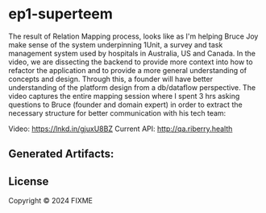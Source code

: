 # ep1-superteem

The result of Relation Mapping process, looks like as I'm helping Bruce Joy make sense of the system
underpinning 1Unit, a survey and task management system used by hospitals in Australia, US and Canada.
In the video, we are dissecting the backend to provide more context into how to refactor the application
and to provide a more general understanding of concepts and design. Through this, a founder will have
better understanding of the platform design from a db/dataflow perspective. The video captures the entire
mapping session where I spent 3 hrs asking questions to Bruce (founder and domain expert) in order to
extract the necessary structure for better communication with his tech team:

Video: https://lnkd.in/gjuxU8BZ
Current API: http://qa.riberry.health


## Generated Artifacts:





## License

Copyright © 2024 FIXME